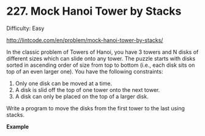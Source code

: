 # 227. Mock Hanoi Tower by Stacks

Difficulty: Easy

http://lintcode.com/en/problem/mock-hanoi-tower-by-stacks/

In the classic problem of Towers of Hanoi, you have 3 towers and N disks of different sizes which can slide onto any tower. The puzzle starts with disks sorted in ascending order of size from top to bottom (i.e., each disk sits on top of an even larger one). You have the following constraints:

1. Only one disk can be moved at a time.
2. A disk is slid off the top of one tower onto the next tower.
3. A disk can only be placed on the top of a larger disk.

Write a program to move the disks from the first tower to the last using stacks.

**Example**  
